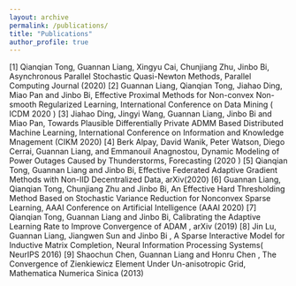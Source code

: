 ```yaml
---
layout: archive
permalink: /publications/
title: "Publications"
author_profile: true
---
```


[1] 	Qianqian Tong, Guannan Liang, Xingyu Cai, Chunjiang Zhu, Jinbo Bi, Asynchronous Parallel Stochastic Quasi-Newton Methods, Parallel Computing Journal (2020)
[2] 	Guannan Liang, Qianqian Tong, Jiahao Ding, Miao Pan and Jinbo Bi, Effective Proximal Methods for Non-convex Non-smooth Regularized Learning, International Conference on Data Mining ( ICDM 2020 )
[3] 	Jiahao Ding, Jingyi Wang, Guannan Liang, Jinbo Bi and Miao Pan, Towards Plausible Differentially Private ADMM Based Distributed Machine Learning, International Conference on Information and Knowledge Mnagement (CIKM 2020) 
[4] 	 Berk Alpay, David Wanik, Peter Watson, Diego Cerrai, Guannan Liang, and Emmanouil Anagnostou, Dynamic Modeling of Power Outages Caused by Thunderstorms, Forecasting (2020 )
[5] 	Qianqian Tong, Guannan Liang and Jinbo Bi, Effective Federated Adaptive Gradient Methods with Non-IID Decentralized Data, arXiv(2020)
[6] 	Guannan Liang, Qianqian Tong, Chunjiang Zhu and Jinbo Bi, An Effective Hard Thresholding Method Based on Stochastic Variance Reduction for Nonconvex Sparse Learning, AAAI Conference on Artificial Intelligence (AAAI 2020)
[7] 	Qianqian Tong, Guannan Liang and Jinbo Bi, Calibrating the Adaptive Learning Rate to Improve Convergence of ADAM , arXiv (2019)
[8] 	Jin Lu, Guannan Liang, Jiangwen Sun and Jinbo Bi , A Sparse Interactive Model for Inductive Matrix Completion, Neural Information Processing Systems( NeurIPS 2016)
[9] 	Shaochun Chen, Guannan Liang and Honru Chen , The Convergence of Zienkiewicz Element Under Un-anisotropic Grid, Mathematica Numerica Sinica (2013)

